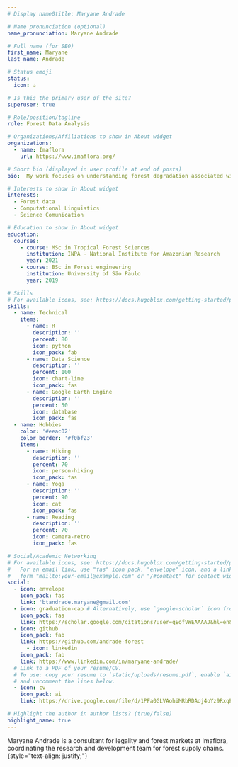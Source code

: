 ```yaml
---
# Display name0title: Maryane Andrade

# Name pronunciation (optional)
name_pronunciation: Maryane Andrade

# Full name (for SEO)
first_name: Maryane
last_name: Andrade

# Status emoji
status:
  icon: ☕️

# Is this the primary user of the site?
superuser: true

# Role/position/tagline
role: Forest Data Analysis

# Organizations/Affiliations to show in About widget
organizations:
  - name: Imaflora
    url: https://www.imaflora.org/

# Short bio (displayed in user profile at end of posts)
bio:  My work focuses on understanding forest degradation associated with logging. I have skills in data analysis and scientific writing, with publications in scientific journals and production of technical bulletins on forest markets

# Interests to show in About widget
interests:
  - Forest data 
  - Computational Linguistics
  - Science Comunication

# Education to show in About widget
education:
  courses:
    - course: MSc in Tropical Forest Sciences
      institution: INPA - National Institute for Amazonian Research
      year: 2021
    - course: BSc in Forest engineering
      institution: University of São Paulo
      year: 2019

# Skills
# For available icons, see: https://docs.hugoblox.com/getting-started/page-builder/#icons
skills:
  - name: Technical
    items:
      - name: R
        description: ''
        percent: 80
        icon: python
        icon_pack: fab
      - name: Data Science
        description: ''
        percent: 100
        icon: chart-line
        icon_pack: fas
      - name: Google Earth Engine
        description: ''
        percent: 50
        icon: database
        icon_pack: fas
  - name: Hobbies
    color: '#eeac02'
    color_border: '#f0bf23'
    items:
      - name: Hiking
        description: ''
        percent: 70
        icon: person-hiking
        icon_pack: fas
      - name: Yoga
        description: ''
        percent: 90
        icon: cat
        icon_pack: fas
      - name: Reading
        description: ''
        percent: 70
        icon: camera-retro
        icon_pack: fas

# Social/Academic Networking
# For available icons, see: https://docs.hugoblox.com/getting-started/page-builder/#icons
#   For an email link, use "fas" icon pack, "envelope" icon, and a link in the
#   form "mailto:your-email@example.com" or "/#contact" for contact widget.
social:
  - icon: envelope
    icon_pack: fas
    link: 'btandrade.maryane@gmail.com'
  - icon: graduation-cap # Alternatively, use `google-scholar` icon from `ai` icon pack
    icon_pack: fas
    link: https://scholar.google.com/citations?user=qEofVWEAAAAJ&hl=en&oi=ao
  - icon: github
    icon_pack: fab
    link: https://github.com/andrade-forest
      - icon: linkedin
    icon_pack: fab
    link: https://www.linkedin.com/in/maryane-andrade/
  # Link to a PDF of your resume/CV.
  # To use: copy your resume to `static/uploads/resume.pdf`, enable `ai` icons in `params.yaml`,
  # and uncomment the lines below.
  - icon: cv
    icon_pack: ai
    link: https://drive.google.com/file/d/1PFa0GLVAohiMRbRDAoj4oYz9RxqPaxQZ/view?usp=sharing

# Highlight the author in author lists? (true/false)
highlight_name: true
---
```


Maryane Andrade is a consultant for legality and forest markets at Imaflora, coordinating the research and development team for forest supply chains.
{style="text-align: justify;"}
